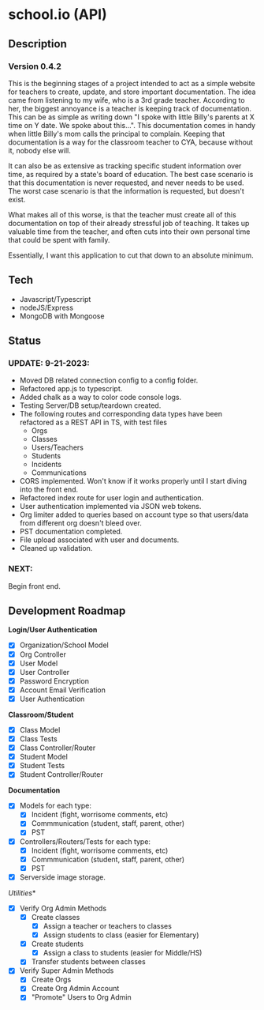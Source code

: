 # school.io (API)

## Description

### Version 0.4.2

This is the beginning stages of a project intended to act as a simple website
for teachers to create, update, and store important documentation. The idea came
from listening to my wife, who is a 3rd grade teacher. According to her, the
biggest annoyance is a teacher is keeping track of documentation. This can be as
simple as writing down "I spoke with little Billy's parents at X time on Y date.
We spoke about this...". This documentation comes in handy when little Billy's
mom calls the principal to complain. Keeping that documentation is a way for the
classroom teacher to CYA, because without it, nobody else will.

It can also be as extensive as tracking specific student information over time,
as required by a state's board of education. The best case scenario is that this
documentation is never requested, and never needs to be used. The worst case
scenario is that the information is requested, but doesn't exist.

What makes all of this worse, is that the teacher must create all of this
documentation on top of their already stressful job of teaching. It takes up
valuable time from the teacher, and often cuts into their own personal time that
could be spent with family.

Essentially, I want this application to cut that down to an absolute minimum.

## Tech

- Javascript/Typescript
- nodeJS/Express
- MongoDB with Mongoose

## Status

### **UPDATE: 9-21-2023:**

- Moved DB related connection config to a config folder.
- Refactored app.js to typescript.
- Added chalk as a way to color code console logs.
- Testing Server/DB setup/teardown created.
- The following routes and corresponding data types have been refactored as a
  REST API in TS, with test files
  - Orgs
  - Classes
  - Users/Teachers
  - Students
  - Incidents
  - Communications
- CORS implemented. Won't know if it works properly until I start diving into
  the front end.
- Refactored index route for user login and authentication.
- User authentication implemented via JSON web tokens.
- Org limiter added to queries based on account type so that users/data from
  different org doesn't bleed over.
- PST documentation completed.
- File upload associated with user and documents.
- Cleaned up validation.

### **NEXT:**
Begin front end.

## Development Roadmap

**Login/User Authentication**
- [x] Organization/School Model
- [x] Org Controller
- [x] User Model
- [x] User Controller
- [x] Password Encryption
- [x] Account Email Verification
- [x] User Authentication

**Classroom/Student**
- [x] Class Model
- [x] Class Tests
- [x] Class Controller/Router
- [x] Student Model
- [x] Student Tests
- [x] Student Controller/Router

**Documentation**
- [x] Models for each type:
  - [x] Incident (fight, worrisome comments, etc)
  - [x] Commmunication (student, staff, parent, other)
  - [x] PST
- [x] Controllers/Routers/Tests for each type:
  - [x] Incident (fight, worrisome comments, etc)
  - [x] Commmunication (student, staff, parent, other)
  - [x] PST
- [x] Serverside image storage.

*Utilities**
- [x] Verify Org Admin Methods
  - [x] Create classes
    - [x] Assign a teacher or teachers to classes
    - [x] Assign students to class (easier for Elementary)
  - [x] Create students
    - [x] Assign a class to students (easier for Middle/HS)
  - [x] Transfer students between classes
- [x] Verify Super Admin Methods
  - [x] Create Orgs
  - [x] Create Org Admin Account
  - [x] "Promote" Users to Org Admin
